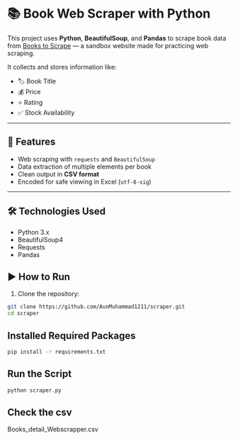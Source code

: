 # 📚 Book Web Scraper with Python

This project uses **Python**, **BeautifulSoup**, and **Pandas** to scrape book data from [Books to Scrape](https://books.toscrape.com/) — a sandbox website made for practicing web scraping.

It collects and stores information like:
- 🏷️ Book Title
- 💰 Price
- ⭐ Rating
- ✅ Stock Availability

---

## 🚀 Features

- Web scraping with `requests` and `BeautifulSoup`
- Data extraction of multiple elements per book
- Clean output in **CSV format**
- Encoded for safe viewing in Excel (`utf-8-sig`)

---

## 🛠️ Technologies Used

- Python 3.x
- BeautifulSoup4
- Requests
- Pandas




## ▶️ How to Run

1. Clone the repository:
```bash
git clone https://github.com/AunMuhammad1211/scraper.git
cd scraper
```

## Installed Required Packages
```bash
pip install -r requirements.txt
```

## Run the Script
```bash
python scraper.py
```

## Check the csv
Books_detail_Webscrapper.csv


